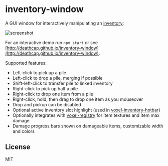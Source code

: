# inventory-window

A GUI window for interactively manipulating an [inventory](https://github.com/deathcap/inventory):

![screenshot](http://i.imgur.com/McqVr4O.png "Screenshot")

For an interactive demo run `npm start` or see [http://deathcap.github.io/inventory-window](http://deathcap.github.io/inventory-window).

Supported features:

* Left-click to pick up a pile
* Left-click to drop a pile, merging if possible
* Shift-left-click to transfer pile to linked inventory
* Right-click to pick up half a pile
* Right-click to drop one item from a pile
* Right-click, hold, then drag to drop one item as you mouseover
* Drop and pickup can be disabled
* Optional active inventory slot highlight (used in [voxel-inventory-hotbar](https://github.com/deathcap/voxel-inventory-hotbar))
* Optionally integrates with [voxel-registry](https://github.com/deathcap/voxel-registry) for item textures and item max damage
* Damage progress bars shown on damageable items, customizable width and colors

## License

MIT

